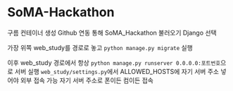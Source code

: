 # SoMA-Hackathon


구름 컨테이너 생성
Github 연동 통해  SoMA_Hackathon 불러오기
Django 선택

가장 위쪽 web_study를 경로로 놓고
`python manage.py migrate` 실행

이후 web_study 경로에서 항상 `python manage.py runserver 0.0.0.0:포트번호`으로 서버 실행
`web_study/settings.py`에서 ALLOWED_HOSTS에 자기 서버 주소 넣어야 외부 접속 가능
자기 서버 주소로 폰이든 컴이든 접속